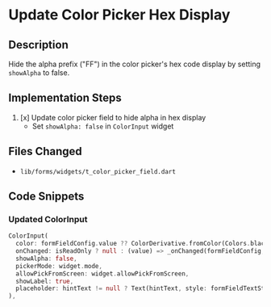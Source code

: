 # Update Color Picker Hex Display

## Description
Hide the alpha prefix ("FF") in the color picker's hex code display by setting `showAlpha` to false.

## Implementation Steps

1. [x] Update color picker field to hide alpha in hex display
   - Set `showAlpha: false` in `ColorInput` widget

## Files Changed
- `lib/forms/widgets/t_color_picker_field.dart`

## Code Snippets

### Updated ColorInput
```dart
ColorInput(
  color: formFieldConfig.value ?? ColorDerivative.fromColor(Colors.black),
  onChanged: isReadOnly ? null : (value) => _onChanged(formFieldConfig, value),
  showAlpha: false,
  pickerMode: widget.mode,
  allowPickFromScreen: widget.allowPickFromScreen,
  showLabel: true,
  placeholder: hintText != null ? Text(hintText, style: formFieldTextStyle) : null,
),
``` 